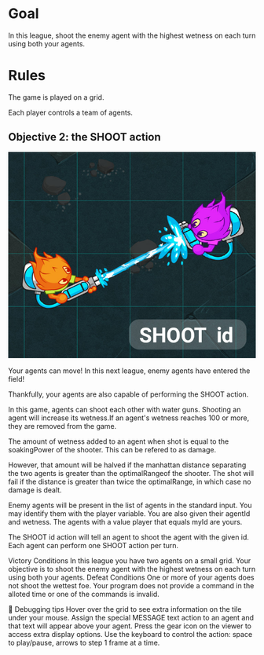 # Goal
In this league, shoot the enemy agent with the highest wetness on each turn using both your agents.
# Rules
The game is played on a grid.

Each player controls a team of agents.

## Objective 2: the SHOOT action

![Tuto_Shoot](Tuto_Shoot.jpg)

Your agents can move! In this next league, enemy agents have entered the field!

Thankfully, your agents are also capable of performing the SHOOT action.

In this game, agents can shoot each other with water guns. Shooting an agent will increase its wetness.If an agent's wetness reaches 100 or more, they are removed from the game.

The amount of wetness added to an agent when shot is equal to the soakingPower of the shooter. This can be refered to as damage.

However, that amount will be halved if the manhattan distance separating the two agents is greater than the optimalRangeof the shooter. The shot will fail if the distance is greater than twice the optimalRange, in which case no damage is dealt.

Enemy agents will be present in the list of agents in the standard input. You may identify them with the player variable. You are also given their agentId and wetness. The agents with a value player that equals myId are yours.

The SHOOT id action will tell an agent to shoot the agent with the given id. Each agent can perform one SHOOT action per turn.


Victory Conditions
In this league you have two agents on a small grid. Your objective is to shoot the enemy agent with the highest wetness on each turn using both your agents.
Defeat Conditions
One or more of your agents does not shoot the wettest foe.
Your program does not provide a command in the alloted time or one of the commands is invalid.

🐞 Debugging tips
Hover over the grid to see extra information on the tile under your mouse.
Assign the special MESSAGE text action to an agent and that text will appear above your agent.
Press the gear icon on the viewer to access extra display options.
Use the keyboard to control the action: space to play/pause, arrows to step 1 frame at a time.